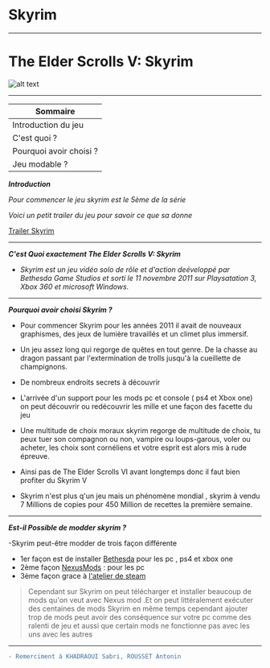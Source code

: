 # Skyrim 
*** 

# The Elder Scrolls V: Skyrim 
![alt text][logo]

[logo]: https://upload.wikimedia.org/wikipedia/fr/thumb/0/0d/The_Elder_Scrolls_5_Skyrim_Logo.png/745px-The_Elder_Scrolls_5_Skyrim_Logo.png?20101214212052 "Logo Title Text 2"

*** 
|Sommaire| 
|-|
|Introduction du jeu|
|C'est quoi ?|  
|Pourquoi avoir choisi ? | 
|Jeu modable ? | 

  
***Introduction*** 

*Pour commencer le jeu skyrim est le 5ème de la série* 

*Voici un petit trailer du jeu pour savoir ce que sa donne* 

[Trailer Skyrim](https://www.youtube.com/watch?v=JSRtYpNRoN0) 
*** 

***C'est Quoi exactement The Elder Scrolls V: Skyrim*** 
- *Skyrim est un jeu vidéo solo de rôle et d'action deéveloppé par Bethesda Game Studios et sorti le 11 novembre 2011 sur Playsatation 3, Xbox 360 et microsoft Windows.*
*** 

***Pourquoi avoir choisi Skyrim ?*** 

- Pour commencer Skyrim pour les années 2011 il avait de nouveaux graphismes, des jeux de lumière travaillés et un climet plus immersif.  

- Un jeu assez long qui regorge de quêtes en tout genre. De la chasse au dragon passant par l'extermination de trolls jusqu'à la cueillette de champignons.  

- De nombreux endroits secrets à découvrir 

- L'arrivée d'un support pour les mods pc et console ( ps4 et Xbox one) on peut découvrir ou redécouvrir les mille et une façon des facette du jeu  

- Une multitude de choix moraux skyrim regorge de multitude de choix, tu peux tuer son compagnon ou non, vampire ou loups-garous, voler ou acheter, les choix sont cornéliens et votre esprit est alors mis à rude épreuve. 

- Ainsi pas de The Elder Scrolls VI avant longtemps donc il faut bien profiter du Skyrim V 

- Skyrim n'est plus q'un jeu mais un phénomène mondial , skyrim à vendu 7 Millions de copies pour 450 Million de recettes la première semaine. 
***
***Est-il Possible de modder skyrim ?***

-Skyrim peut-être modder de trois façon différente 
 - 1er façon est de installer [Bethesda](https://mods.bethesda.net/fr/skyrim) pour les pc , ps4 et xbox one 
 - 2ème façon [NexusMods](https://www.nexusmods.com/skyrim) : pour les pc
 - 3ème façon grace à [l'atelier de steam](https://www.lifewire.com/thmb/d71ewocDi0Vc_mXXF2kv0nLBbCg=/1256x773/filters:no_upscale():max_bytes(150000):strip_icc()/installskyrimmodssteamworkshop-5b0b2933eb97de00370ecc03.gif)


>Cependant sur Skyrim on peut télécharger et installer beaucoup de mods qu'on veut avec Nexus mod .Et on peut littéralement exécuter des centaines de mods Skyrim en même temps cependant ajouter trop de mods peut avoir des conséquence sur votre pc comme des ralenti de jeu et aussi que certain mods ne fonctionne pas avec les uns avec les autres 
***

```diff
- Remerciment à KHADRAOUI Sabri, ROUSSET Antonin 
```


